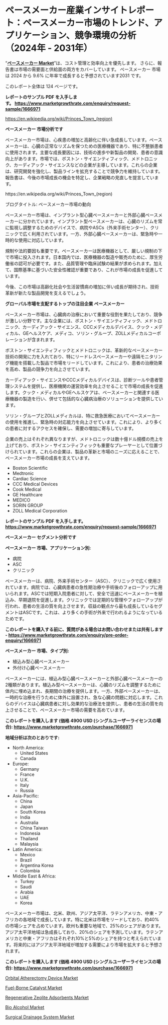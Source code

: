<p><h1>ペースメーカー産業インサイトレポート：ペースメーカー市場のトレンド、アプリケーション、競争環境の分析（2024年 - 2031年）</h1></p><p>&ldquo;<strong><a href="https://www.marketgrowthrate.com/pacemakers-r1666971">ペースメーカー Market</a></strong>&rdquo;は、コスト管理と効率向上を優先します。 さらに、報告書は市場の需要面と供給面の両方をカバーしています。 ペースメーカー 市場は 2024 から 9.6% に年率で成長すると予想されています2031 です。</p>
<p>このレポート全体は 124 ページです。</p>
<p><strong>レポートのサンプル PDF を入手します。&nbsp;<a href="https://www.marketgrowthrate.com/enquiry/request-sample/1666971">https://www.marketgrowthrate.com/enquiry/request-sample/1666971</a></strong></p>
<p><a href="https://en.wikipedia.org/wiki/Princes_Town_(region)">https://en.wikipedia.org/wiki/Princes_Town_(region)</a></p>
<p><strong>ペースメーカー 市場分析です</strong></p>
<p><p>ペースメーカー市場は、心疾患の増加と高齢化に伴い急成長しています。ペースメーカーは、心臓の正常なリズムを保つための医療機器であり、特に不整脈患者に使用されます。主要な成長要因には、技術の進歩や新製品の開発、患者の意識向上があります。市場では、ボストン・サイエンティフィック、メドトロニック、カーディアック・サイエンスなどの企業が主導しています。これらの企業は、研究開発を強化し、製品ラインを拡充することで競争力を維持しています。報告書は、今後の市場成長の機会を特定し、企業戦略の見直しを提言しています。</p></p>
<p>https://en.wikipedia.org/wiki/Princes_Town_(region)</p>
<p><p>ブログタイトル: ペースメーカー市場の動向</p><p>ペースメーカー市場は、インプラント型心臓ペースメーカーと外部心臓ペースメーカーに分かれています。インプラント型ペースメーカーは、心臓のリズムを常に監視し調整するためのデバイスで、病院やASCs（外来手術センター）、クリニックで広く利用されています。一方、外部心臓ペースメーカーは、緊急時や一時的な使用に対応しています。</p><p>規制や法的要因も重要です。ペースメーカーは医療機器として、厳しい規制の下で市場に投入されます。日本国内では、医療機器の製造や販売のために、厚生労働省の認可が必要です。また、品質管理や臨床試験の結果が求められます。加えて、国際基準に基づいた安全性確認が重要であり、これが市場の成長を促進しています。</p><p>今後、この市場は高齢化社会や生活習慣病の増加に伴い成長が期待され、技術革新が新たな製品開発を支えるでしょう。</p></p>
<p><strong>グローバル市場を支配するトップの注目企業 ペースメーカー</strong></p>
<p><p>ペースメーカー市場は、心臓病の治療において重要な役割を果たしており、競争が激しい分野です。主な企業には、ボストン・サイエンティフィック、メドトロニック、カーディアック・サイエンス、CCCメディカルデバイス、クック・メディカル、GEヘルスケア、メディコ、ソリン・グループ、ZOLLメディカルコーポレーションが含まれます。</p><p>ボストン・サイエンティフィックとメドトロニックは、革新的なペースメーカー技術の開発に力を入れており、特にリードレスペースメーカーや遠隔モニタリング機能を搭載した製品で市場をリードしています。これにより、患者の治療効果を高め、製品の競争力を向上させています。</p><p>カーディアック・サイエンスやCCCメディカルデバイスは、診断ツールや患者管理システムを提供し、医療機関の運営効率を向上させることで市場の成長を促進します。クック・メディカルやGEヘルスケアは、ペースメーカーと関連する医療機器の製造を行い、併せて包括的な心臓病治療のソリューションを提供しています。</p><p>ソリン・グループとZOLLメディカルは、特に救急医療においてペースメーカーの使用を推進し、緊急時の対応能力を向上させています。これにより、より多くの患者に対するアクセスを確保し、需要の増加に寄与しています。</p><p>企業の売上はそれぞれ異なりますが、メドトロニックは数十億ドル規模の売上を上げており、ボストン・サイエンティフィックも重要なプレーヤーとして位置づけられています。これらの企業は、製品の革新と市場のニーズに応えることで、ペースメーカー市場の成長を支えています。</p></p>
<p><ul><li>Boston Scientific</li><li>Medtronic</li><li>Cardiac Science</li><li>CCC Medical Devices</li><li>Cook Medical</li><li>GE Healthcare</li><li>MEDICO</li><li>SORIN GROUP</li><li>ZOLL Medical Corporation</li></ul></p>
<p><strong>レポートのサンプル PDF を入手します。 <a href="https://www.marketgrowthrate.com/enquiry/request-sample/1666971">https://www.marketgrowthrate.com/enquiry/request-sample/1666971</a></strong></p>
<p><strong>ペースメーカー セグメント分析です</strong></p>
<p><strong>ペースメーカー 市場、アプリケーション別:</strong></p>
<p><ul><li>病院</li><li>ASC</li><li>クリニック</li></ul></p>
<p><p>ペースメーカーは、病院、外来手術センター（ASC）、クリニックで広く使用されています。病院では、心臓病患者の急性期治療や手術後のフォローアップに用いられます。ASCでは短期入院患者に対して、安全で迅速にペースメーカーを植込み、早期退院を促進します。クリニックでは定期的な管理やフォローアップが行われ、患者の生活の質を向上させます。収益の観点から最も成長しているセグメントはASCです。これは、より多くの手術が外来で行われるようになっているためです。</p></p>
<p><strong>このレポートを購入する前に、質問がある場合はお問い合わせまたは共有します - <a href="https://www.marketgrowthrate.com/enquiry/pre-order-enquiry/1666971">https://www.marketgrowthrate.com/enquiry/pre-order-enquiry/1666971</a></strong></p>
<p><strong>ペースメーカー 市場、タイプ別:</strong></p>
<p><ul><li>植込み型心臓ペースメーカー</li><li>外付け心臓ペースメーカー</li></ul></p>
<p><p>ペースメーカーには、植込み型心臓ペースメーカーと外部心臓ペースメーカーの2種類があります。植込み型ペースメーカーは、心臓のリズムを調整するために体内に埋め込まれ、長期間の治療を提供します。一方、外部ペースメーカーは、一時的な治療を行うために体外に設置され、急な心臓の問題に対応します。これらのデバイスは心臓病患者に対し効果的な治療法を提供し、患者の生活の質を向上させることで、ペースメーカー市場の需要を高めています。</p></p>
<p><strong>このレポートを購入します (価格 4900 USD (シングルユーザーライセンスの場合): <a href="https://www.marketgrowthrate.com/purchase/1666971">https://www.marketgrowthrate.com/purchase/1666971</a></strong></p>
<p><strong>地域分析は次のとおりです:</strong></p>
<p><ul>
    <li>
        North America:
        <ul>
            <li>United States</li>
            <li>Canada</li>
        </ul>
    </li>
    <li>
        Europe:
        <ul>
            <li>Germany</li>
            <li>France</li>
            <li>U.K.</li>
            <li>Italy</li>
            <li>Russia</li>
        </ul>
    </li>
    <li>
        Asia-Pacific:
        <ul>
            <li>China</li>
            <li>Japan</li>
            <li>South Korea</li>
            <li>India</li>
            <li>Australia</li>
            <li>China Taiwan</li>
            <li>Indonesia</li>
            <li>Thailand</li>
            <li>Malaysia</li>
        </ul>
    </li>
    <li>
        Latin America:
        <ul>
            <li>Mexico</li>
            <li>Brazil</li>
            <li>Argentina Korea</li>
            <li>Colombia</li>
        </ul>
    </li>
    <li>
        Middle East & Africa:
        <ul>
            <li>Turkey</li>
            <li>Saudi</li>
            <li>Arabia</li>
            <li>UAE</li>
            <li>Korea</li>
        </ul>
    </li>
    </ul></p>
<p><p>ペースメーカー市場は、北米、欧州、アジア太平洋、ラテンアメリカ、中東・アフリカの各地域で成長しています。特に北米は市場をリードしており、約40%の市場シェアを占めています。欧州も重要な地域で、25%のシェアがあります。アジア太平洋地域は急成長しており、20%のシェアを予測しています。ラテンアメリカと中東・アフリカはそれぞれ10%と5%のシェアを持つと考えられています。将来的にはアジア太平洋地域が増加する需要により市場を拡大すると予想されます。</p></p>
<p><strong>このレポートを購入します (価格 4900 USD (シングルユーザーライセンスの場合): <a href="https://www.marketgrowthrate.com/purchase/1666971">https://www.marketgrowthrate.com/purchase/1666971</a></strong></p>
<p><p><a href="https://www.linkedin.com/pulse/orbital-atherectomy-device-market-global-regional-analysis-bxinc">Orbital Atherectomy Device Market</a></p><p><a href="https://medium.com/@itulahketika_66457/the-role-of-fuel-borne-catalyst-market-applications-passive-diesel-filter-systems-active-diesel-2d620e14e4ee?postPublishedType=repub">Fuel-Borne Catalyst Market</a></p><p><a href="https://issuu.com/reportprime-2/docs/regenerative-zeolite-adsorbents-mar_69452486fabe75">Regenerative Zeolite Adsorbents Market</a></p><p><a href="https://github.com/joannesouthgate/Market-Research-Report-List-5/blob/main/bio-alcohol-market.md">Bio Alcohol Market</a></p><p><a href="https://www.linkedin.com/pulse/surgical-drainage-system-market-overview-regional-outlook-c3q8e">Surgical Drainage System Market</a></p></p>
